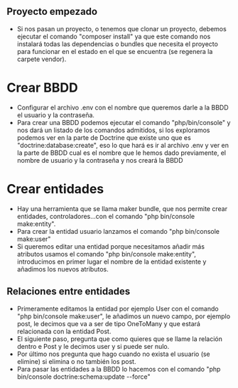 ## Proyecto empezado
- Si nos pasan un proyecto, o tenemos que clonar un proyecto, debemos ejecutar el comando "composer install" ya que este comando nos instalará todas las dependencias o bundles que necesita el proyecto para funcionar en el estado en el que se encuentra (se regenera la carpete vendor).

# Crear BBDD
- Configurar el archivo .env con el nombre que queremos darle a la BBDD el usuario y la contraseña.
- Para crear una BBDD podemos ejecutar el comando "php/bin/console" y nos dará un listado de los comandos admitidos, si los exploramos podemos ver en la parte de Doctrine que existe uno que es "doctrine:database:create", eso lo que hará es ir al archivo .env y ver en la parte de BBDD cual es el nombre que le hemos dado previamente, el nombre de usuario y la contraseña y nos creará la BBDD

# Crear entidades
- Hay una herramienta que se llama maker bundle, que nos permite crear entidades, controladores...con el comando "php bin/console make:entity".
- Para crear la entidad usuario lanzamos el comando "php bin/console make:user"
- Si queremos editar una entidad porque necesitamos añadir más atributos usamos el comando "php bin/console make:entity", introducimos en primer lugar el nombre de la entidad existente y añadimos los nuevos atributos.

## Relaciones entre entidades
- Primeramente editamos la entidad por ejemplo User con el comando "php bin/console make:user", le añadimos un nuevo campo, por ejemplo post, le decimos que va a ser de tipo OneToMany y que estará relacionada con la entidad Post.
- El siguiente paso, pregunta que como quieres que se llame la relación dentro e Post y le decimos user y si puede ser nulo.
- Por último nos pregunta que hago cuando no exista el usuario (se elimine) si elimina o no también los post.
- Para pasar las entidades a la BBDD lo hacemos con el comando "php bin/console doctrine:schema:update --force"